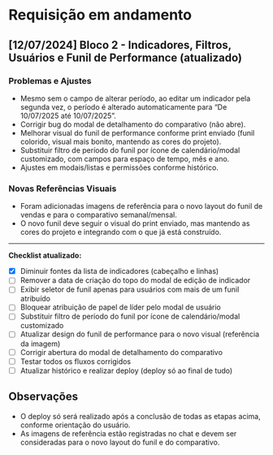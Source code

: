 # Requisição em andamento

## [12/07/2024] Bloco 2 - Indicadores, Filtros, Usuários e Funil de Performance (atualizado)

### Problemas e Ajustes
- Mesmo sem o campo de alterar período, ao editar um indicador pela segunda vez, o período é alterado automaticamente para “De 10/07/2025 até 10/07/2025”.
- Corrigir bug do modal de detalhamento do comparativo (não abre).
- Melhorar visual do funil de performance conforme print enviado (funil colorido, visual mais bonito, mantendo as cores do projeto).
- Substituir filtro de período do funil por ícone de calendário/modal customizado, com campos para espaço de tempo, mês e ano.
- Ajustes em modais/listas e permissões conforme histórico.

### Novas Referências Visuais
- Foram adicionadas imagens de referência para o novo layout do funil de vendas e para o comparativo semanal/mensal.
- O novo funil deve seguir o visual do print enviado, mas mantendo as cores do projeto e integrando com o que já está construído.

---

**Checklist atualizado:**
- [x] Diminuir fontes da lista de indicadores (cabeçalho e linhas)
- [ ] Remover a data de criação do topo do modal de edição de indicador
- [ ] Exibir seletor de funil apenas para usuários com mais de um funil atribuído
- [ ] Bloquear atribuição de papel de líder pelo modal de usuário
- [ ] Substituir filtro de período do funil por ícone de calendário/modal customizado
- [ ] Atualizar design do funil de performance para o novo visual (referência da imagem)
- [ ] Corrigir abertura do modal de detalhamento do comparativo
- [ ] Testar todos os fluxos corrigidos
- [ ] Atualizar histórico e realizar deploy (deploy só ao final de tudo)

## Observações
- O deploy só será realizado após a conclusão de todas as etapas acima, conforme orientação do usuário.
- As imagens de referência estão registradas no chat e devem ser consideradas para o novo layout do funil e do comparativo. 
